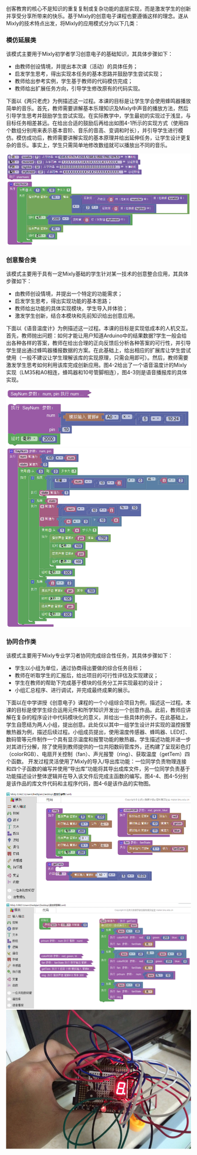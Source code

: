 创客教育的核心不是知识的重复复制或复杂功能的底层实现，而是激发学生的创新并享受分享所带来的快乐。基于Mixly的创意电子课程也要遵循这样的理念。遂从Mixly的技术特点出发，将Mixly的应用模式分为以下几类：
### 模仿延展类
该模式主要用于Mixly初学者学习创意电子的基础知识，其具体步骤如下：
* 由教师创设情境，并提出本次课（活动）的具体任务；
* 启发学生思考，得出实现本任务的基本思路并鼓励学生尝试实现；
* 教师给出参考实例，学生基于教师的代码模仿完成；
* 教师给出扩展任务方向，引导学生修改原有的代码实现。

下面以《两只老虎》为例描述这一过程。本课的目标是让学生学会使用蜂鸣器播放简单的音乐。首先，教师需要讲解基本乐理知识及Mixly中声音的播放方法，然后引导学生思考并鼓励学生尝试实现。在实际教学中，学生最初的实现过于浅显，与目标任务相差甚远。在给出合适的鼓励后再给出如图4-1所示的实现方式（使用四个数组分别用来表示基本音阶、音乐的音高、变调和时长），并引导学生进行模仿。模仿成功后，教师需要讲解实现的基本原理并给出延伸任务，让学生设计更复杂的音乐。事实上，学生只需简单地修改数组就可以播放出不同的音乐。

![](images/%E7%A4%BA%E8%8C%83%E6%A1%88%E4%BE%8B1.png)

### 创意整合类
该模式主要用于具有一定Mixly基础的学生针对某一技术的创意整合应用，其具体步骤如下：
* 由教师创设情境，并提出一个特定的功能需求；
* 启发学生思考，得出实现功能的基本思路；
* 教师给出功能的具体实现模块，学生导入并体验；
* 激发学生创新，结合本模块和先前知识给出创意应用。

下面以《语音温度计》为例描述这一过程。本课的目标是实现低成本的人机交互。首先，教师抛出问题：如何才能让用户知道Arduino中的结果数据?学生一般会给出各种各样的答案，教师在给出合理的正向反馈后分析各种答案的可行性，并引导学生提出通过蜂鸣器播报数据的方案。在此基础上，给出相应的扩展库让学生尝试使用（一般不建议让学生理解该库的实现原理，只需会用即可）。然后，教师需要激发学生思考如何利用该库完成创新应用。图4-2给出了一个语音温度计的Mixly实现（LM35和A0相连，蜂鸣器和10号管脚相连），图4-3则是语音播报库的具体实现。

![](images/%E7%A4%BA%E8%8C%83%E6%A1%88%E4%BE%8B2.png)
![](images/%E7%A4%BA%E8%8C%83%E6%A1%88%E4%BE%8B3.png)

### 协同合作类
该模式主要用于Mixly专业学习者协同完成综合性任务，其具体步骤如下：
* 学生以小组为单位，通过协商得出要做的综合任务目标；
* 教师在听取学生的汇报后，给出项目的可行性评估及实现建议；
* 学生在教师的帮助下完成基于模块的任务分工并实现最初的设计；
* 小组汇总程序、进行调试，并完成最终成果的展示。

下面以在中学讲授《创意电子》课程的一个小组综合项目为例，描述这一过程。本课的目标是使学生综合运用元件和所学知识开发出一个创意作品。此前，教师应讲解在复杂的程序设计中代码模块化的意义，并给出一些具体的例子。在此基础上，学生自愿结为两人小组，提出创意。此处仅以其中一组学生设计并实现的温控报警散热器为例，描述后续过程。小组成员提出，使用温度传感器、蜂鸣器、LED灯、数码管等元件制作一个具有显示温度和报警功能的散热器。学生描述功能并进一步对其进行分解，除了使用到教师提供的一位共阳数码管库外，还构建了呈现彩色灯（colorRGB）、电扇开关控制（fan）、声光报警（ring）、获取温度（getTem）四个函数。
开发过程灵活使用了Mixly的导入/导出库功能：一位同学负责物理连接和四个子函数的编写并使用“导出库”功能将其导出成库文件，另一位同学负责基于功能描述设计整体逻辑并在导入该文件后完成主函数的编写。图4-4、图4-5分别是该作品的库文件代码和主程序代码，图4-6是该作品的实物图。

![](images/%E7%A4%BA%E8%8C%83%E6%A1%88%E4%BE%8B4.png)
![](images/%E7%A4%BA%E8%8C%83%E6%A1%88%E4%BE%8B5.png)
![](images/%E7%A4%BA%E8%8C%83%E6%A1%88%E4%BE%8B5.tif)